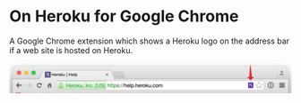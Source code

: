 # On Heroku for Google Chrome

A Google Chrome extension which shows a Heroku logo on the address bar if a web site is hosted on Heroku.

![screenshot](images/screenshot.png)
